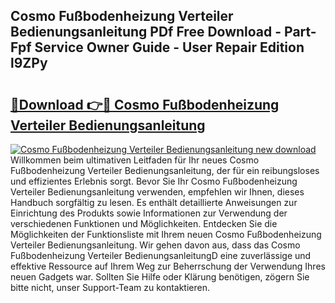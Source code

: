 ## Cosmo Fußbodenheizung Verteiler Bedienungsanleitung PDf Free Download - Part-Fpf Service Owner Guide - User Repair Edition l9ZPy

# <h2><a href="http://df5t0l3.blite.top/?on=Cosmo+Fu%c3%9fbodenheizung+Verteiler+Bedienungsanleitung">🔗Download 👉🔴 Cosmo Fußbodenheizung Verteiler Bedienungsanleitung</a></h2>

[![Cosmo Fußbodenheizung Verteiler Bedienungsanleitung new download](https://i.imgur.com/lujVjoI.png)](http://df5t0l3.blite.top/?on=Cosmo+Fu%c3%9fbodenheizung+Verteiler+Bedienungsanleitung)
Willkommen beim ultimativen Leitfaden für Ihr neues Cosmo Fußbodenheizung Verteiler Bedienungsanleitung, der für ein reibungsloses und effizientes Erlebnis sorgt. Bevor Sie Ihr Cosmo Fußbodenheizung Verteiler Bedienungsanleitung verwenden, empfehlen wir Ihnen, dieses Handbuch sorgfältig zu lesen. Es enthält detaillierte Anweisungen zur Einrichtung des Produkts sowie Informationen zur Verwendung der verschiedenen Funktionen und Möglichkeiten. Entdecken Sie die Möglichkeiten der Funktionsliste mit Ihrem neuen Cosmo Fußbodenheizung Verteiler Bedienungsanleitung. Wir gehen davon aus, dass das Cosmo Fußbodenheizung Verteiler BedienungsanleitungD eine zuverlässige und effektive Ressource auf Ihrem Weg zur Beherrschung der Verwendung Ihres neuen Gadgets war. Sollten Sie Hilfe oder Klärung benötigen, zögern Sie bitte nicht, unser Support-Team zu kontaktieren.
